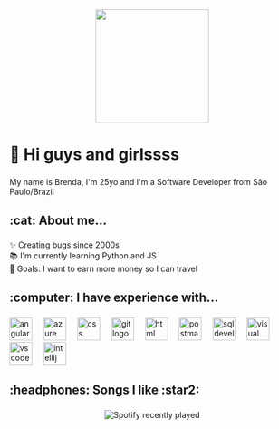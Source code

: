 

<!--
**bresantos/bresantos** is a ✨ _special_ ✨ repository because its `README.md` (this file) appears on your GitHub profile.

Here are some ideas to get you started:

- 🔭 I’m currently working on ...
- 🌱 I’m currently learning ...
- 👯 I’m looking to collaborate on ...
- 🤔 I’m looking for help with ...
- 💬 Ask me about ...
- 📫 How to reach me: ...
- 😄 Pronouns: ...
- ⚡ Fun fact: ...


https://dev.to/nikolab/complete-list-of-github-markdown-emoji-markup-5aia
-->

<div align="center">
  <img height="200" src="https://media3.giphy.com/media/v1.Y2lkPTc5MGI3NjExY3RkZ2xkYWY5dHBuenJhOTZvNXg3OHM2b25xNjI5OWg1a2FjY2hvMCZlcD12MV9pbnRlcm5hbF9naWZfYnlfaWQmY3Q9Zw/3oKIPnAiaMCws8nOsE/giphy.gif"  />
</div>

###

<h1 align="left">👋 Hi guys and girlssss</h1>

###

<p align="left">My name is Brenda, I'm 25yo and I'm a Software Developer from São Paulo/Brazil</p>

###

<h2 align="left">:cat: About me...</h2>

###

<p align="left">
  ✨ Creating bugs since 2000s<br>
  📚 I'm currently learning Python and JS<br>
  🎯 Goals: I want to earn more money so I can travel<br>
  
###

<h2 align="left">:computer: I have experience with...</h2>

###

<div align="left">
  <img src="https://cdn.jsdelivr.net/gh/devicons/devicon/icons/angular/angular-original.svg" height="40" alt="angular logo"  />
  <img width="12" />
  <img src="https://cdn.jsdelivr.net/gh/devicons/devicon/icons/azuredevops/azuredevops-plain.svg" height="40" alt="azure devops logo"  />
  <img width="12" />
  <img src="https://cdn.jsdelivr.net/gh/devicons/devicon/icons/css3/css3-original.svg" height="40" alt="css logo"  />
  <img width="12" />
  <img src="https://cdn.jsdelivr.net/gh/devicons/devicon/icons/git/git-original.svg" height="40" alt="git logo"  />
  <img width="12" />
  <img src="https://cdn.jsdelivr.net/gh/devicons/devicon/icons/html5/html5-original-wordmark.svg" height="40" alt="html logo"  />
  <img width="12" />
  <img src="https://cdn.jsdelivr.net/gh/devicons/devicon/icons/postman/postman-plain-wordmark.svg" height="40" alt="postman logo"  />
  <img width="12" />
  <img src="https://cdn.jsdelivr.net/gh/devicons/devicon/icons/sqldeveloper/sqldeveloper-original.svg" height="40" alt="sqldeveloper logo"  />
  <img width="12" />
  <img src="https://cdn.jsdelivr.net/gh/devicons/devicon/icons/visualstudio/visualstudio-original.svg" height="40" alt="visual studio logo"  />
  <img width="12" />
  <img src="https://cdn.jsdelivr.net/gh/devicons/devicon/icons/vscode/vscode-original.svg" height="40" alt="vs code logo"  />
  <img width="12" />
  <img src="https://cdn.jsdelivr.net/gh/devicons/devicon/icons/intellij/intellij-plain.svg" height="40" alt="intellij logo"  />
</div>

###

<h2 align="left">:headphones: Songs I like :star2: </h2>

###

<div align="center">
  <img src="https://spotify-recently-played-readme.vercel.app/api?user=226uyqke47nkbkvk747k2qwaa" alt="Spotify recently played"  />
</div>

###


